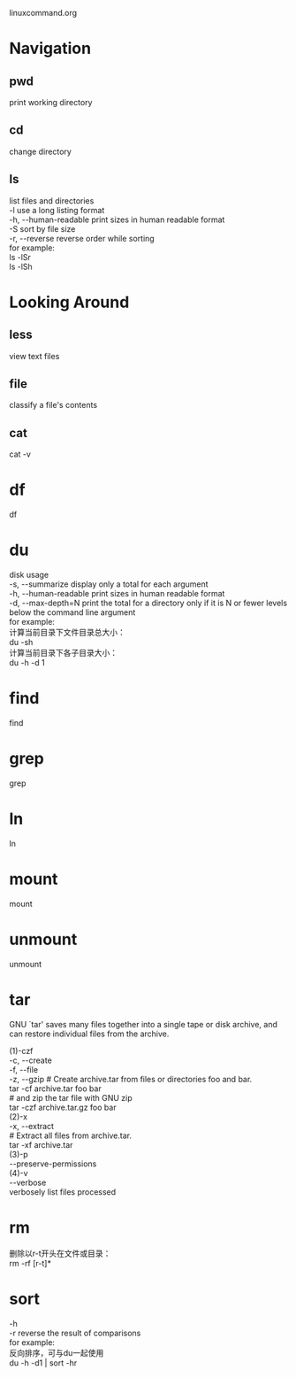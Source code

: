 linuxcommand.org

Navigation
===
pwd
---
print working directory   

cd
---
change directory

ls
---
list files and directories   
-l                         use a long listing format   
-h, --human-readable  print sizes in human readable format   
-S                         sort by file size   
-r, --reverse              reverse order while sorting   
for example:   
ls -lSr   
ls -lSh   


Looking Around
===
less
---
view text files

file
---
classify a file's contents




cat
---
cat -v


df
===
df   

du
===
disk usage   
-s, --summarize       display only a total for each argument   
-h, --human-readable  print sizes in human readable format   
-d, --max-depth=N     print the total for a directory only if it is N or fewer levels below the command line argument   
for example:    
计算当前目录下文件目录总大小：    
du -sh    
计算当前目录下各子目录大小：    
du -h -d 1   


find
===
find   

grep
===
grep   

ln
===
ln   

mount
===
mount   

unmount
===
unmount   

tar
===
GNU `tar' saves many files together into a single tape or disk archive, and can restore individual files from the archive.   

(1)-czf  
-c, --create  
-f, --file  
-z, --gzip
\# Create archive.tar from files or directories foo and bar.  
tar -cf archive.tar foo bar   
\# and zip the tar file with GNU zip   
tar -czf archive.tar.gz foo bar   
(2)-x  
-x, --extract  
\# Extract all files from archive.tar.  
tar -xf archive.tar   
(3)-p  
--preserve-permissions  
(4)-v  
--verbose   
verbosely list files processed   


rm
===
删除以r-t开头在文件或目录：   
rm -rf [r-t]*   

sort
===
-h    
-r    reverse the result of comparisons   
for example:    
反向排序，可与du一起使用    
du -h -d1 | sort -hr   



